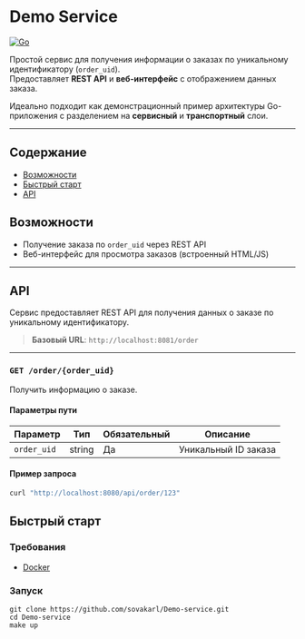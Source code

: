 # Demo Service

[![Go](https://img.shields.io/badge/Go-1.20%2B-blue?logo=go)](https://golang.org)


Простой сервис для получения информации о заказах по уникальному идентификатору (`order_uid`).  
Предоставляет **REST API** и **веб-интерфейс** с отображением данных заказа.

Идеально подходит как демонстрационный пример архитектуры Go-приложения с разделением на **сервисный** и **транспортный** слои.

---
## Содержание

- [Возможности](#-возможности)
- [Быстрый старт](#-быстрый-старт)
- [API](#-api)


## Возможности

- Получение заказа по `order_uid` через REST API
- Веб-интерфейс для просмотра заказов (встроенный HTML/JS)
---

## API

Сервис предоставляет REST API для получения данных о заказе по уникальному идентификатору.

> **Базовый URL**: `http://localhost:8081/order`  

---

### `GET /order/{order_uid}`

Получить информацию о заказе.

#### Параметры пути
| Параметр    | Тип   | Обязательный | Описание                     |
|-------------|-------|--------------|------------------------------|
| `order_uid` | string| Да           | Уникальный ID заказа         |

#### Пример запроса
```bash
curl "http://localhost:8080/api/order/123"
```

## Быстрый старт

### Требования
- [Docker](https://www.docker.com/products/docker-desktop)

### Запуск
```
git clone https://github.com/sovakarl/Demo-service.git
cd Demo-service
make up
```